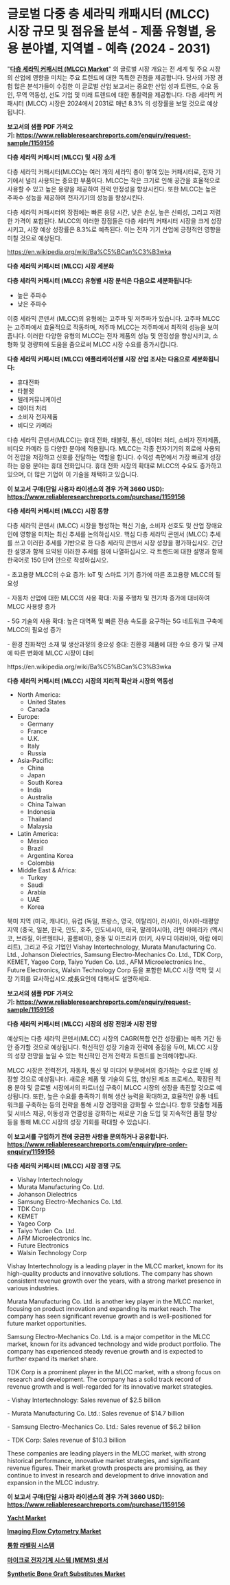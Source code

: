 <p><h1>글로벌 다중 층 세라믹 캐패시터 (MLCC) 시장 규모 및 점유율 분석 - 제품 유형별, 응용 분야별, 지역별 - 예측 (2024 - 2031)</h1></p><p>"<strong><a href="https://www.reliableresearchreports.com/global-multi-layer-ceramic-capacitor-market-in-global-r1159156">다층 세라믹 커패시터 (MLCC) Market</a></strong>" 의 글로벌 시장 개요는 전 세계 및 주요 시장의 산업에 영향을 미치는 주요 트렌드에 대한 독특한 관점을 제공합니다. 당사의 가장 경험 많은 분석가들이 수집한 이 글로벌 산업 보고서는 중요한 산업 성과 트렌드, 수요 동인, 무역 역동성, 선도 기업 및 미래 트렌드에 대한 통찰력을 제공합니다. 다층 세라믹 커패시터 (MLCC) 시장은 2024에서 2031로 매년 8.3% 의 성장률을 보일 것으로 예상됩니다.</p>
<p><strong>보고서의 샘플 PDF 가져오기:&nbsp;<a href="https://www.reliableresearchreports.com/enquiry/request-sample/1159156">https://www.reliableresearchreports.com/enquiry/request-sample/1159156</a></strong></p>
<p><strong>다층 세라믹 커패시터 (MLCC) 및 시장 소개</strong></p>
<p><p>다층 세라믹 커패시터(MLCC)는 여러 개의 세라믹 층이 쌓여 있는 커패시터로, 전자 기기에서 널리 사용되는 중요한 부품이다. MLCC는 작은 크기로 인해 공간을 효율적으로 사용할 수 있고 높은 용량을 제공하여 전력 안정성을 향상시킨다. 또한 MLCC는 높은 주파수 성능을 제공하여 전자기기의 성능을 향상시킨다. </p><p>다층 세라믹 커패시터의 장점에는 빠른 응답 시간, 낮은 손실, 높은 신뢰성, 그리고 저렴한 가격이 포함된다. MLCC의 이러한 장점들은 다층 세라믹 커패시터 시장을 크게 성장시키고, 시장 예상 성장률은 8.3%로 예측된다. 이는 전자 기기 산업에 긍정적인 영향을 미칠 것으로 예상된다.</p></p>
<p><a href="https://en.wikipedia.org/wiki/Ba%C5%BCan%C3%B3wka">https://en.wikipedia.org/wiki/Ba%C5%BCan%C3%B3wka</a></p>
<p><strong>다층 세라믹 커패시터 (MLCC) 시장 세분화</strong></p>
<p><strong>다층 세라믹 커패시터 (MLCC) 유형별 시장 분석은 다음으로 세분화됩니다:</strong></p>
<p><ul><li>높은 주파수</li><li>낮은 주파수</li></ul></p>
<p><p>이중 세라믹 콘덴서 (MLCC)의 유형에는 고주파 및 저주파가 있습니다. 고주파 MLCC는 고주파에서 효율적으로 작동하며, 저주파 MLCC는 저주파에서 최적의 성능을 보여줍니다. 이러한 다양한 유형의 MLCC는 전자 제품의 성능 및 안정성을 향상시키고, 소형화 및 경량화에 도움을 줌으로써 MLCC 시장 수요를 증가시킵니다.</p></p>
<p><strong>다층 세라믹 커패시터 (MLCC) 애플리케이션별 시장 산업 조사는 다음으로 세분화됩니다:</strong></p>
<p><ul><li>휴대전화</li><li>타블렛</li><li>텔레커뮤니케이션</li><li>데이터 처리</li><li>소비자 전자제품</li><li>비디오 카메라</li></ul></p>
<p><p>다층 세라믹 콘덴서(MLCC)는 휴대 전화, 태블릿, 통신, 데이터 처리, 소비자 전자제품, 비디오 카메라 등 다양한 분야에 적용됩니다. MLCC는 각종 전자기기의 회로에 사용되어 전압을 저장하고 신호를 전달하는 역할을 합니다. 수익성 측면에서 가장 빠르게 성장하는 응용 분야는 휴대 전화입니다. 휴대 전화 시장의 확대로 MLCC의 수요도 증가하고 있으며, 더 많은 기업이 이 기술을 채택하고 있습니다.</p></p>
<p><strong>이 보고서 구매(단일 사용자 라이센스의 경우 가격 3660 USD): <a href="https://www.reliableresearchreports.com/purchase/1159156">https://www.reliableresearchreports.com/purchase/1159156</a></strong></p>
<p><strong>다층 세라믹 커패시터 (MLCC) 시장 동향</strong></p>
<p><p>다층 세라믹 콘덴서 (MLCC) 시장을 형성하는 혁신 기술, 소비자 선호도 및 산업 장애요인에 영향을 미치는 최신 추세를 논의하십시오. 핵심 다층 세라믹 콘덴서 (MLCC) 추세를 쓰고 이러한 추세를 기반으로 한 다층 세라믹 콘덴서 시장 성장을 평가하십시오. 간단한 설명과 함께 요약된 이러한 추세를 점에 나열하십시오. 각 트렌드에 대한 설명과 함께 한국어로 150 단어 안으로 작성하십시오.</p><p>- 초고용량 MLCC의 수요 증가: IoT 및 스마트 기기 증가에 따른 초고용량 MLCC의 필요성</p><p>- 자동차 산업에 대한 MLCC의 사용 확대: 자율 주행차 및 전기차 증가에 대비하여 MLCC 사용량 증가</p><p>- 5G 기술의 사용 확대: 높은 대역폭 및 빠른 전송 속도를 요구하는 5G 네트워크 구축에 MLCC의 필요성 증가</p><p>- 환경 친화적인 소재 및 생산과정의 중요성 증대: 친환경 제품에 대한 수요 증가 및 규제에 따른 변화에 MLCC 시장이 대비</p></p>
<p>https://en.wikipedia.org/wiki/Ba%C5%BCan%C3%B3wka</p>
<p><strong>다층 세라믹 커패시터 (MLCC) 시장의 지리적 확산과 시장의 역동성</strong></p>
<p><ul>
    <li>
        North America:
        <ul>
            <li>United States</li>
            <li>Canada</li>
        </ul>
    </li>
    <li>
        Europe:
        <ul>
            <li>Germany</li>
            <li>France</li>
            <li>U.K.</li>
            <li>Italy</li>
            <li>Russia</li>
        </ul>
    </li>
    <li>
        Asia-Pacific:
        <ul>
            <li>China</li>
            <li>Japan</li>
            <li>South Korea</li>
            <li>India</li>
            <li>Australia</li>
            <li>China Taiwan</li>
            <li>Indonesia</li>
            <li>Thailand</li>
            <li>Malaysia</li>
        </ul>
    </li>
    <li>
        Latin America:
        <ul>
            <li>Mexico</li>
            <li>Brazil</li>
            <li>Argentina Korea</li>
            <li>Colombia</li>
        </ul>
    </li>
    <li>
        Middle East & Africa:
        <ul>
            <li>Turkey</li>
            <li>Saudi</li>
            <li>Arabia</li>
            <li>UAE</li>
            <li>Korea</li>
        </ul>
    </li>
    </ul></p>
<p><p>북미 지역 (미국, 캐나다), 유럽 (독일, 프랑스, 영국, 이탈리아, 러시아), 아시아-태평양 지역 (중국, 일본, 한국, 인도, 호주, 인도네시아, 태국, 말레이시아), 라틴 아메리카 (멕시코, 브라질, 아르헨티나, 콜롬비아), 중동 및 아프리카 (터키, 사우디 아라비아, 아랍 에미리트), 그리고 주요 기업인 Vishay Intertechnology, Murata Manufacturing Co. Ltd., Johanson Dielectrics, Samsung Electro-Mechanics Co. Ltd., TDK Corp, KEMET, Yageo Corp, Taiyo Yuden Co. Ltd., AFM Microelectronics Inc., Future Electronics, Walsin Technology Corp 등을 포함한 MLCC 시장 역학 및 시장 기회를 묘사하십시오.成長요인에 대해서도 설명하세요.</p></p>
<p><strong>보고서의 샘플 PDF 가져오기:&nbsp;<a href="https://www.reliableresearchreports.com/enquiry/request-sample/1159156">https://www.reliableresearchreports.com/enquiry/request-sample/1159156</a></strong></p>
<p><strong>다층 세라믹 커패시터 (MLCC) 시장의 성장 전망과 시장 전망</strong></p>
<p><p>예상되는 다층 세라믹 콘덴서(MLCC) 시장의 CAGR(복합 연간 성장률)는 예측 기간 동안 증가할 것으로 예상됩니다. 혁신적인 성장 기술과 전략에 중점을 두어, MLCC 시장의 성장 전망을 높일 수 있는 혁신적인 전개 전략과 트렌드를 논의해야합니다. </p><p>MLCC 시장은 전력전기, 자동차, 통신 및 미디어 부문에서의 증가하는 수요로 인해 성장할 것으로 예상됩니다. 새로운 제품 및 기술의 도입, 향상된 제조 프로세스, 확장된 적용 분야 및 글로벌 시장에서의 파트너십 구축이 MLCC 시장의 성장을 촉진할 것으로 예상됩니다. 또한, 높은 수요를 충족하기 위해 생산 능력을 확대하고, 효율적인 유통 네트워크를 구축하는 등의 전략을 통해 시장 경쟁력을 강화할 수 있습니다. 향후 맞춤형 제품 및 서비스 제공, 이동성과 연결성을 강화하는 새로운 기술 도입 및 지속적인 품질 향상 등을 통해 MLCC 시장의 성장 기회를 확대할 수 있습니다.</p></p>
<p><strong>이 보고서를 구입하기 전에 궁금한 사항을 문의하거나 공유합니다. <a href="https://www.reliableresearchreports.com/enquiry/pre-order-enquiry/1159156">https://www.reliableresearchreports.com/enquiry/pre-order-enquiry/1159156</a></strong></p>
<p><strong>다층 세라믹 커패시터 (MLCC) 시장 경쟁 구도</strong></p>
<p><ul><li>Vishay Intertechnology</li><li>Murata Manufacturing Co. Ltd.</li><li>Johanson Dielectrics</li><li>Samsung Electro-Mechanics Co. Ltd.</li><li>TDK Corp</li><li>KEMET</li><li>Yageo Corp</li><li>Taiyo Yuden Co. Ltd.</li><li>AFM Microelectronics Inc.</li><li>Future Electronics</li><li>Walsin Technology Corp</li></ul></p>
<p><p>Vishay Intertechnology is a leading player in the MLCC market, known for its high-quality products and innovative solutions. The company has shown consistent revenue growth over the years, with a strong market presence in various industries.</p><p>Murata Manufacturing Co. Ltd. is another key player in the MLCC market, focusing on product innovation and expanding its market reach. The company has seen significant revenue growth and is well-positioned for future market opportunities.</p><p>Samsung Electro-Mechanics Co. Ltd. is a major competitor in the MLCC market, known for its advanced technology and wide product portfolio. The company has experienced steady revenue growth and is expected to further expand its market share.</p><p>TDK Corp is a prominent player in the MLCC market, with a strong focus on research and development. The company has a solid track record of revenue growth and is well-regarded for its innovative market strategies.</p><p>- Vishay Intertechnology: Sales revenue of $2.5 billion</p><p>- Murata Manufacturing Co. Ltd.: Sales revenue of $14.7 billion</p><p>- Samsung Electro-Mechanics Co. Ltd.: Sales revenue of $6.2 billion</p><p>- TDK Corp: Sales revenue of $10.3 billion</p><p>These companies are leading players in the MLCC market, with strong historical performance, innovative market strategies, and significant revenue figures. Their market growth prospects are promising, as they continue to invest in research and development to drive innovation and expansion in the MLCC industry.</p></p>
<p><strong>이 보고서 구매(단일 사용자 라이센스의 경우 가격 3660 USD): <a href="https://www.reliableresearchreports.com/purchase/1159156">https://www.reliableresearchreports.com/purchase/1159156</a></strong></p>
<p><strong><p><a href="https://www.linkedin.com/pulse/insights-yacht-market-players-size-geographical-regions-tv2bc?trackingId=CybxsdmeRJ%2BxkIRkRmnoyg%3D%3D">Yacht Market</a></p><p><a href="https://medium.com/@luke.wilson7856/navigating-the-global-imaging-flow-cytometry-market-landscape-trends-forecasts-and-impact-55c285cb7b61">Imaging Flow Cytometry Market</a></p><p><a href="https://medium.com/@conradkirrlin76575/%ED%86%B5%ED%95%A9-%EB%9D%BC%EB%B2%A8%EB%A7%81-%EC%8B%9C%EC%8A%A4%ED%85%9C-%EC%8B%9C%EC%9E%A5-2024%EB%85%84%EB%B6%80%ED%84%B0-2031%EB%85%84%EA%B9%8C%EC%A7%80%EC%9D%98-%EC%82%B0%EC%97%85-%EB%8F%99%ED%96%A5-%EB%B0%8F-%EC%98%88%EC%B8%A1-b5e3e3eb55a7">통합 라벨링 시스템</a></p><p><a href="https://github.com/Nicolasrown5/Market-Research-Report-List-2/blob/main/353489884947.md">마이크로 전자기계 시스템 (MEMS) 센서</a></p><p><a href="https://github.com/ayamgoreng5458/Market-Research-Report-List-1/blob/main/synthetic-bone-graft-substitutes-market.md">Synthetic Bone Graft Substitutes Market</a></p></strong></p>
<p></p>